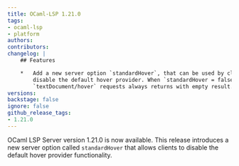 ```yaml
---
title: OCaml-LSP 1.21.0
tags:
- ocaml-lsp
- platform
authors:
contributors:
changelog: |
    ## Features

    *   Add a new server option `standardHover`, that can be used by clients to  
        disable the default hover provider. When `standardHover = false`  
        `textDocument/hover` requests always returns with empty result. ([#1416](https://github.com/ocaml/ocaml-lsp/pull/1416))
versions:
backstage: false
ignore: false
github_release_tags:
- 1.21.0
---
```


OCaml LSP Server version 1.21.0 is now available. This release introduces a new server option called `standardHover` that allows clients to disable the default hover provider functionality.
